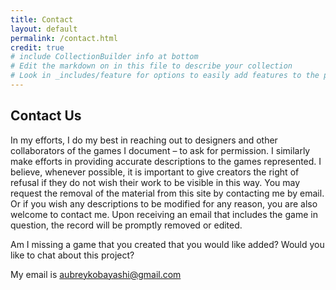 ```yaml
---
title: Contact
layout: default
permalink: /contact.html
credit: true
# include CollectionBuilder info at bottom
# Edit the markdown on in this file to describe your collection
# Look in _includes/feature for options to easily add features to the page
---
```


## Contact Us
In my efforts, I do my best in reaching out to designers and other collaborators of the games I document – to ask for permission. I similarly make efforts in providing accurate descriptions to the games represented. I believe, whenever possible, it is important to give creators the right of refusal if they do not wish their work to be visible in this way. You may request the removal of the material from this site by contacting me by email. Or if you wish any descriptions to be modified for any reason, you are also welcome to contact me. Upon receiving an email that includes the game in question, the record will be promptly removed or edited.

Am I missing a game that you created that you would like added? Would you like to chat about this project? 

My email is aubreykobayashi@gmail.com



